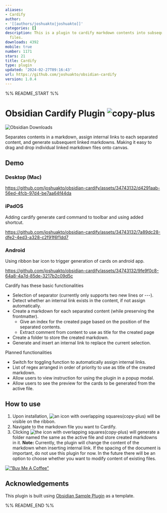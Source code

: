```yaml
---
aliases:
- Cardify
author:
- '[[authors/joshuakto|joshuakto]]'
categories: []
description: This is a plugin to cardify markdown contents into subsequent markdown
  files.
downloads: 4392
mobile: true
number: 1171
stars: 21
title: Cardify
type: plugin
updated: '2024-02-27T09:16:43'
url: https://github.com/joshuakto/obsidian-cardify
version: 1.0.4
---
```


%% README_START %%

# Obsidian Cardify Plugin ![copy-plus](https://github.com/joshuakto/obsidian-cardify/assets/34743132/4ecabc7b-2498-4128-94a3-a3e5b1ddd82d)
![Obsidian Downloads](https://img.shields.io/badge/dynamic/json?logo=obsidian&color=%23483699&label=downloads&query=%24%5B%22cardify%22%5D.downloads&url=https%3A%2F%2Fraw.githubusercontent.com%2Fobsidianmd%2Fobsidian-releases%2Fmaster%2Fcommunity-plugin-stats.json)

Separates contents in a markdown, assign internal links to each separated content, and generate subsequent linked markdowns. Making it easy to drag and drop individual linked markdown files onto canvas.

## Demo
### Desktop (Mac)
https://github.com/joshuakto/obsidian-cardify/assets/34743132/d4291aab-56ed-4fcb-97d4-be7aa64f44da

### iPadOS
Adding cardify generate card command to toolbar and using added shortcut.


https://github.com/joshuakto/obsidian-cardify/assets/34743132/7a89dc28-dfe2-4ed3-a328-c2f91f6f1dd7


### Android
Using ribbon bar icon to trigger generation of cards on android app.

https://github.com/joshuakto/obsidian-cardify/assets/34743132/9fe9f0c8-64a8-4a7d-85de-3217b2c09d5c



Cardify has these basic functionalities
- Selection of separator (currently only supports two new lines or ---).
- Detect whether an internal link exists in the content, if not assign automatically.
- Create a markdown for each separated content (while preserving the frontmatter).
	- Give an index for the created page based on the position of the separated contents.
	- Extract comment from content to use as title for the created page	
- Create a folder to store the created markdown.
- Generate and insert an internal link to replace the current selection. 

Planned functionalities
- Switch for toggling function to automatically assign internal links.
- List of regex arranged in order of priority to use as title of the created markdown.
- Allow users to view instruction for using the plugin in a popup modal.
- Allow users to see the preview for the cards to be generated from the active file.

## How to use
1. Upon installation, ![an icon with overlapping squares(copy-plus)](https://github.com/joshuakto/obsidian-cardify/assets/34743132/a1c0a848-f8da-4f67-a7a7-8458f0f9320e) will be visible on the ribbon.
2. Navigate to the markdown file you want to Cardify.
3. Clicking ![the icon with overlapping squares(copy-plus)](https://github.com/joshuakto/obsidian-cardify/assets/34743132/a1c0a848-f8da-4f67-a7a7-8458f0f9320e) will generate a folder named the same as the active file and store created markdowns in it.
**Note:** Currently, the plugin will change the content of the markdown when inserting internal link. If the spacing of the document is important, do not use this plugin for now. In the future there will be an option to choose whether you want to modify content of existing files.

[!["Buy Me A Coffee"](https://cdn.buymeacoffee.com/buttons/v2/default-blue.png)](https://www.buymeacoffee.com/joshuakto)


## Acknowledgements
This plugin is built using [Obsidian Sample Plugin](https://github.com/obsidianmd/obsidian-sample-plugin) as a template.

<!--- 
Releasing new releases

- Update your `manifest.json` with your new version number, such as `1.0.1`, and the minimum Obsidian version required for your latest release.
- Update your `versions.json` file with `"new-plugin-version": "minimum-obsidian-version"` so older versions of Obsidian can download an older version of your plugin that's compatible.
- Create new GitHub release using your new version number as the "Tag version". Use the exact version number, don't include a prefix `v`. See here for an example: https://github.com/obsidianmd/obsidian-sample-plugin/releases
- Upload the files `manifest.json`, `main.js`, `styles.css` as binary attachments. Note: The manifest.json file must be in two places, first the root path of your repository and also in the release.
- Publish the release.

> You can simplify the version bump process by running `npm version patch`, `npm version minor` or `npm version major` after updating `minAppVersion` manually in `manifest.json`.
> The command will bump version in `manifest.json` and `package.json`, and add the entry for the new version to `versions.json`

## API Documentation

See https://github.com/obsidianmd/obsidian-api
--->


%% README_END %%